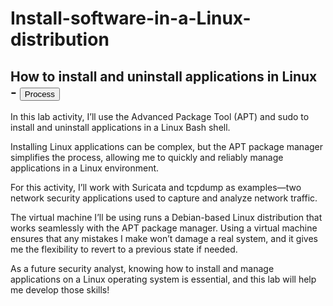 # Install-software-in-a-Linux-distribution
## How to install and uninstall applications in Linux - <a href="https://docs.google.com/document/d/1FfTglSAkFMdm3cKHbAYZywkR42Rylq0rY85W8CbsPZk/edit?usp=sharing"> <button>Process</button></a>

In this lab activity, I’ll use the Advanced Package Tool (APT) and sudo to install and uninstall applications in a Linux Bash shell.

Installing Linux applications can be complex, but the APT package manager simplifies the process, allowing me to quickly and reliably manage applications in a Linux environment.

For this activity, I’ll work with Suricata and tcpdump as examples—two network security applications used to capture and analyze network traffic.

The virtual machine I’ll be using runs a Debian-based Linux distribution that works seamlessly with the APT package manager. Using a virtual machine ensures that any mistakes I make won’t damage a real system, and it gives me the flexibility to revert to a previous state if needed.

As a future security analyst, knowing how to install and manage applications on a Linux operating system is essential, and this lab will help me develop those skills!
